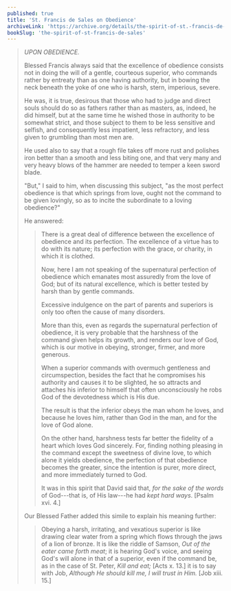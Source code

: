 ```yaml
---
published: true
title: 'St. Francis de Sales on Obedience'
archiveLink: 'https://archive.org/details/the-spirit-of-st.-francis-de-sales/page/124?view=theater'
bookSlug: 'the-spirit-of-st-francis-de-sales'
---
```


> *UPON OBEDIENCE.*
> 
> Blessed Francis always said that the excellence of obedience consists not in doing the will of a gentle, courteous superior, who commands rather by entreaty than as one having authority, but in bowing the neck beneath the yoke of one who is harsh, stern, imperious, severe.
> 
> He was, it is true, desirous that those who had to judge and direct souls should do so as fathers rather than as masters, as, indeed, he did himself, but at the same time he wished those in authority to be somewhat strict, and those subject to them to be less sensitive and selfish, and consequently less impatient, less refractory, and less given to grumbling than most men are.
> 
> He used also to say that a rough file takes off more rust and polishes iron better than a smooth and less biting one, and that very many and very heavy blows of the hammer are needed to temper a keen sword blade.
> 
> "But," I said to him, when discussing this subject, "as the most perfect obedience is that which springs from love, ought not the command to be given lovingly, so as to incite the subordinate to a loving obedience?"
> 
> He answered:
> 
>> There is a great deal of difference between the excellence of obedience and its perfection. The excellence of a virtue has to do with its nature; its perfection with the grace, or charity, in which it is clothed.
>>
>> Now, here I am not speaking of the supernatural perfection of obedience which emanates most assuredly from the love of God; but of its natural excellence, which is better tested by harsh than by gentle commands.
>>
>> Excessive indulgence on the part of parents and superiors is only too often the cause of many disorders.
>>
>> More than this, even as regards the supernatural perfection of obedience, it is very probable that the harshness of the command given helps its growth, and renders our love of God, which is our motive in obeying, stronger, firmer, and more generous.
>>
>> When a superior commands with overmuch gentleness and circumspection, besides the fact that he compromises his authority and causes it to be slighted, he so attracts and attaches his inferior to himself that often unconsciously he robs God of the devotedness which is His due.
>>
>> The result is that the inferior obeys the man whom he loves, and because he loves him, rather than God in the man, and for the love of God alone.
>>
>> On the other hand, harshness tests far better the fidelity of a heart which loves God sincerely. For, finding nothing pleasing in the command except the sweetness of divine love, to which alone it yields obedience, the perfection of that obedience becomes the greater, since the intention is purer, more direct, and more immediately turned to God.
>>
>> It was in this spirit that David said that, *for the sake of the words* of God---that is, of His law---he had *kept hard ways*. [Psalm xvi. 4.]
>
> Our Blessed Father added this simile to explain his meaning further:
> 
>> Obeying a harsh, irritating, and vexatious superior is like drawing clear water from a spring which flows through the jaws of a lion of bronze. It is like the riddle of Samson, *Out of the eater came forth meat*; it is hearing God's voice, and seeing God's will alone in that of a superior, even if the command be, as in the case of St. Peter, *Kill and eat;* [Acts x. 13.] it is to say with Job, *Although He should kill me, I will trust in Him.* [Job xiii. 15.]


